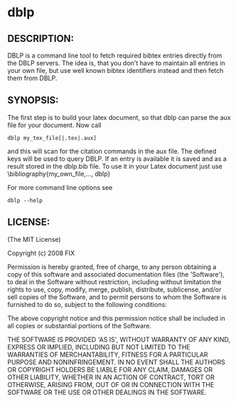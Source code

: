 # dblp

## DESCRIPTION:

DBLP is a command line tool to fetch required bibtex entries directly from the DBLP servers. The idea is, that you don't have to maintain all entries in your own file, but use well known bibtex identifiers instead and then fetch them from DBLP.




## SYNOPSIS:

The first step is to build your latex document, so that dblp can parse the aux file for your document. Now call

	dblp my_tex_file[|.tex|.aux]

and this will scan for the citation commands in the aux file. The defined keys will be used to query DBLP. If an entry is available it is saved and as a result stored in the dblp.bib file. To use it in your Latex document just use \bibliography{my_own_file,..., dblp}

For more command line options see

	dblp --help


## LICENSE:

(The MIT License)

Copyright (c) 2008 FIX

Permission is hereby granted, free of charge, to any person obtaining
a copy of this software and associated documentation files (the
'Software'), to deal in the Software without restriction, including
without limitation the rights to use, copy, modify, merge, publish,
distribute, sublicense, and/or sell copies of the Software, and to
permit persons to whom the Software is furnished to do so, subject to
the following conditions:

The above copyright notice and this permission notice shall be
included in all copies or substantial portions of the Software.

THE SOFTWARE IS PROVIDED 'AS IS', WITHOUT WARRANTY OF ANY KIND,
EXPRESS OR IMPLIED, INCLUDING BUT NOT LIMITED TO THE WARRANTIES OF
MERCHANTABILITY, FITNESS FOR A PARTICULAR PURPOSE AND NONINFRINGEMENT.
IN NO EVENT SHALL THE AUTHORS OR COPYRIGHT HOLDERS BE LIABLE FOR ANY
CLAIM, DAMAGES OR OTHER LIABILITY, WHETHER IN AN ACTION OF CONTRACT,
TORT OR OTHERWISE, ARISING FROM, OUT OF OR IN CONNECTION WITH THE
SOFTWARE OR THE USE OR OTHER DEALINGS IN THE SOFTWARE.
